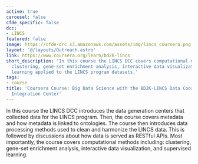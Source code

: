 ```yaml
---
active: true
carousel: false
cfde_specific: false
dcc:
- LINCS
featured: false
image: https://cfde-drc.s3.amazonaws.com/assets/img/lincs_coursera.png
layout: '@/layouts/Outreach.astro'
link: https://www.coursera.org/learn/bd2k-lincs
short_description: 'In this course the LINCS DCC covers computational methods including:
  clustering, gene-set enrichment analysis, interactive data visualization, and supervised
  learning applied to the LINCS program datasets.'
tags: 
- course
title: 'Coursera Course: Big Data Science with the BD2K-LINCS Data Coordination and
  Integration Center'
---
```

In this course the LINCS DCC introduces the data generation centers that collected data for the LINCS program. Then, the course covers metadata and how metadata is linked to ontologies. The course then introduces data processing methods used to clean and harmonize the LINCS data. This is followed by discussions about how data is served as RESTful APIs. Most importantly, the course covers computational methods including: clustering, gene-set enrichment analysis, interactive data visualization, and supervised learning.